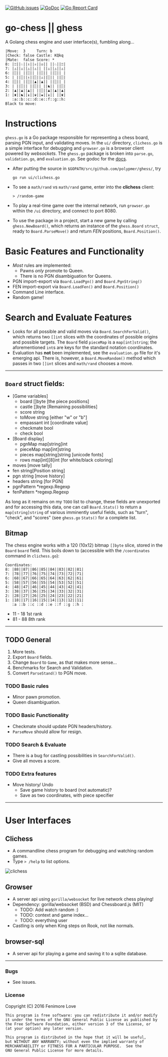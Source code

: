 [![GitHub issues](https://img.shields.io/github/issues/polypmer/go-chess.svg)](https://github.com/polypmer/go-chess/issues) [![GoDoc](http://img.shields.io/badge/godoc-reference-blue.svg?style=flat-square)](https://godoc.org/github.com/polypmer/go-chess) [![Go Report Card](https://goreportcard.com/badge/github.com/polypmer/go-chess)](https://goreportcard.com/report/github.com/polypmer/go-chess)

# go-chess || ghess

A Golang chess engine and user interface(s), fumbling along... 

    |Move:  3     Turn: b
    |Check: false Castle: KQkq
    |Mate:  false Score: *
    8: |♖||♘||♗||♕||♔|| ||♘||♖|
    7: |♙||♙||♙||♙|| ||♙||♙||♙|
    6: |░|| ||░|| ||░|| ||░|| |
    5: | ||░||♗||░||♙||░|| ||░|
    4: |░|| ||░||♟||♟|| ||░|| |
    3: | ||░|| ||░|| ||♞|| ||░|
    2: |♟||♟||♟|| ||░||♟||♟||♟|
    1: |♜||♞||♝||♛||♚||♝|| ||♜|
       :a::b::c::d::e::f::g::h:
    Black to move: 


# Instructions
`ghess.go` is a Go package responsible for representing a chess board, parsing PGN input, and validating moves. In the `ui/` directory, `clichess.go` is a simple interface for debugging and `growser.go` is a browser client powered by *websockets*. The `ghess.go` package is broken into `parse.go`, `validation.go`, and `evaluation.go`. See godoc for the [docs](https://godoc.org/github.com/polypmer/go-chess).

- After putting the source in `$GOPATH/src/github.com/polypmer/ghess/`, try

    `go run ui/clichess.go`

- To see a `math/rand` vs `math/rand` game, enter into the **clichess** client:

    `> /random-game`

- To play a real-time game over the internal network, run `growser.go` within the `/ui` directory, and connect to port 8080.

- To use the package in a project, start a new game by calling `ghess.NewBoard()`, which returns an instance of the `ghess.Board` `struct`, ready to `Board.ParseMove()` and return *FEN* positions, `Board.Position()`.

# Basic Features and Functionality
- *Most* rules are implemented:
  * Pawns *only* promote to Queen.
  * There is no PGN disambiguation for Queens.
- PGN import-export via `Board.LoadPgn()` and `Board.PgnString()`
- FEN import-export via `Board.LoadFen()` and `Board.Position()`
- Command Line interface.
- Random game!

# Search and Evaluate Features

- Looks for all possible and valid moves via `Board.SearchForValid()`, which returns two `[]int` slices with the coordinates of possible origins and possible targets. The `Board` field `pieceMap` is a `map[int]string`; the aforementioned `int`s are keys for the standard notation coordinates.
- Evaluation has **not** been implemented, see the `evaluation.go` file for it's emerging api. There is, however, a `Board.MoveRandom()` method which passes in two `[]int` slices and `math/rand` chooses a move.

----

## `Board` struct fields:
- [Game variables]
  * board []byte [the piece positions]
  * castle []byte [Remaining possibilities]
  * score string
  * toMove string [either "w" or "b"]
  * empassant int [coordinate value]
  * checkmate bool
  * check bool
- [Board display]
  * pgnMap map[string]int
  * pieceMap map[int]string
  * pieces map[string]string [unicode fonts]
  * rows map[int][8]int [for white/black coloring]
- moves [move tally]
- fen string[Position string]
- pgn string [move history]
- headers string [for PGN]
- pgnPattern *regexp.Regexp
- fenPattern *regexp.Regexp

As long as it remains on my `TODO` list to change, these fields are unexported and for accessing this data, one can call `Board.Stats()` to return a `map[string]string` of various imminently useful fields, such as "turn", "check", and "scores" (see `ghess.go` `Stats()` for a complete list.

## Bitmap

The chess engine works with a 120 (10x12) bitmap `[]byte` slice, stored in the `Board` `board` field. This boils down to (accessible with the `/coordinates` command in `clichess.go`):

    Coordinates:
    8: |88||87||86||85||84||83||82||81|
    7: |78||77||76||75||74||73||72||71|
    6: |68||67||66||65||64||63||62||61|
    5: |58||57||56||55||54||53||52||51|
    4: |48||47||46||45||44||43||42||41|
    3: |38||37||36||35||34||33||32||31|
    2: |28||27||26||25||24||23||22||21|
    1: |18||17||16||15||14||13||12||11|
       :a ::b ::c ::d ::e ::f ::g ::h :

- 11 - 18 1st rank
- 81 - 88 8th rank

----

## TODO General 

1. More tests.
4. Export `Board` fields.
6. Change `Board` to `Game`, as that makes more sense...
2. Benchmarks for Search and Validation.
3. Convert `ParseStand()` to PGN move.

### TODO Basic rules

- Minor pawn promotion.
- Queen disambiguation.

### TODO Basic Functionality

- Checkmate should update PGN headers/history.
- `ParseMove` should allow for resign.

### TODO Search & Evaluate

- There is a bug for castling possibilities in `SearchForValid()`.
- Give all moves a score.

### TODO Extra features

- Move history/ Undo
  * Save game history to board (not automatic)?
  * Save as two coordinates, with piece specifier

---- 

# User Interfaces

## Clichess
- A commandline chess program for debugging and watching random games.
- Type `> /help` to list options.

![clichess](http://polypmer.github.io/img/clichess.png "clichess screenshot")


## Growser
- A server api using `gorilla/websocket` for live network chess playing!
- Dependency: gorilla/websocket (BSD) and Chessboard.js (MIT)
  * TODO: Add watch random :)
  * TODO: context and game index...
  * TODO: everything user
- Castling is only when King steps on Rook, not like normals.

## browser-sql
- A server api for playing a game and saving it to a sqlite database.


---- 

### Bugs

- See issues.

### License

Copyright (C) 2016 Fenimore Love

    This program is free software: you can redistribute it and/or modify
    it under the terms of the GNU General Public License as published by
    the Free Software Foundation, either version 3 of the License, or
    (at your option) any later version.

    This program is distributed in the hope that it will be useful,
    but WITHOUT ANY WARRANTY; without even the implied warranty of
    MERCHANTABILITY or FITNESS FOR A PARTICULAR PURPOSE.  See the
    GNU General Public License for more details.

